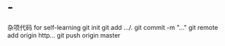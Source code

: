 # -
杂项代码
for self-learning
git init
git add .../.
git commit -m "..."
git remote add origin http...
git push origin master

